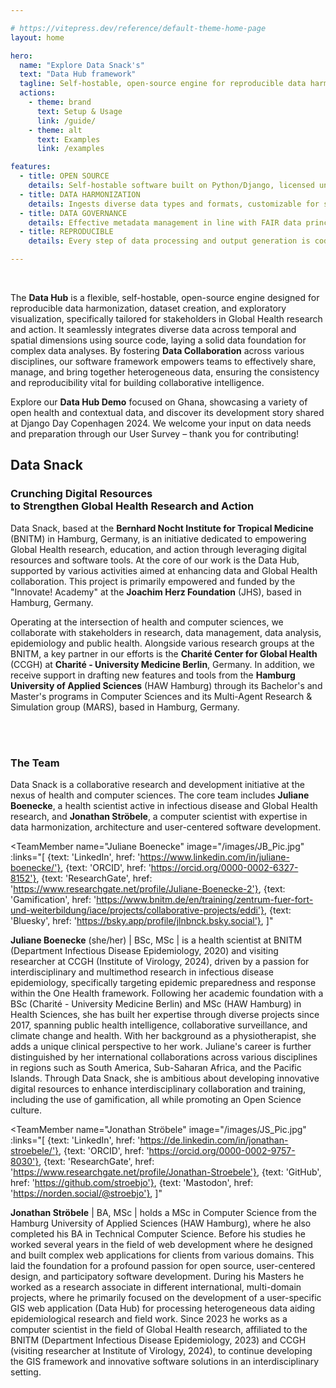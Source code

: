 ```yaml
---

# https://vitepress.dev/reference/default-theme-home-page
layout: home

hero:
  name: "Explore Data Snack's"
  text: "Data Hub framework"
  tagline: Self-hostable, open-source engine for reproducible data harmonization, dataset building & exploration
  actions:
    - theme: brand
      text: Setup & Usage
      link: /guide/
    - theme: alt
      text: Examples
      link: /examples

features:
  - title: OPEN SOURCE
    details: Self-hostable software built on Python/Django, licensed under MIT for maximum flexibility and full transparency
  - title: DATA HARMONIZATION
    details: Ingests diverse data types and formats, customizable for seamless data integration across temporal and spatial dimensions
  - title: DATA GOVERNANCE
    details: Effective metadata management in line with FAIR data principles, enhancing data discoverability, interoperability and reuse
  - title: REPRODUCIBLE
    details: Every step of data processing and output generation is coded, ensuring reproducibility and verifiable workflows

---
```

<script setup>
import { VPButton } from 'vitepress/theme'
import TeamMember from './.vitepress/components/TeamMemberComponent.vue'
</script>


<br>


The **Data Hub** is a flexible, self-hostable, open-source engine designed for reproducible data harmonization, dataset creation, and exploratory visualization, specifically tailored for stakeholders in Global Health research and action. It seamlessly integrates diverse data across temporal and spatial dimensions using source code, laying a solid data foundation for complex data analyses. By fostering **Data Collaboration** across various disciplines, our software framework empowers teams to effectively share, manage, and bring together heterogeneous data, ensuring the consistency and reproducibility vital for building collaborative intelligence.

Explore our **Data Hub Demo** focused on Ghana, showcasing a variety of open health and contextual data, and discover its development story shared at Django Day Copenhagen 2024. We welcome your input on data needs and preparation through our User Survey – thank you for contributing!

<div class="buttons">
  <VPButton tag="a" href="https://demo.datasnack.org/" text="Data Hub Demo" />
  <VPButton tag="a" href="https://2024.djangoday.dk/talks/jonathan/" text="Development Talk" theme="alt" />
  <VPButton tag="a" href="https://redcap.bibbox.bnitm.de/surveys/?s=4NJ4D9D8M8PTRETF" text="User Survey" theme="alt" />  
</div>


<h2 class="h1 brand">Data Snack</h2>

### Crunching Digital Resources<br> to Strengthen Global Health Research and Action

Data Snack, based at the **Bernhard Nocht Institute for Tropical Medicine** (BNITM) in Hamburg, Germany, is an initiative dedicated to empowering Global Health research, education, and action through leveraging digital resources and software tools. At the core of our work is the Data Hub, supported by various activities aimed at enhancing data and Global Health collaboration. This project is primarily empowered and funded by the "Innovate! Academy" at the
**Joachim Herz Foundation** (JHS), based in Hamburg, Germany.

Operating at the intersection of health and computer sciences, we collaborate with stakeholders in research, data management, data analysis, epidemiology and public health. Alongside various research groups at the BNITM, a key partner in our efforts is the **Charité Center for Global Health** (CCGH) at **Charité - University Medicine Berlin**, Germany. In addition, we receive support in drafting new features and tools from the **Hamburg University of Applied Sciences** (HAW Hamburg) through its Bachelor's and Master's programs in Computer Sciences and its Multi-Agent Research & Simulation group (MARS), based in Hamburg, Germany.

<div class="buttons">
  <VPButton tag="a" theme="alt" text="Data Snack One Pager" href="./DataSnack_Infosheet.pdf" />
  <VPButton tag="a" theme="alt" text="Meet the BNITM" href="https://www.bnitm.de/en/" />
  <VPButton tag="a" theme="alt" text="Meet the JHS" href="https://www.joachim-herz-stiftung.de/en/research/research-and-application/innovation-academy"  />
  <VPButton tag="a" theme="alt" text="Meet the CCGH" href="https://globalhealth.charite.de/en/" />
  <VPButton tag="a" theme="alt" text="Meet the HAW Hamburg" href="https://www.mars-group.org/" />
</div>


<br>
<br>


### The Team

Data Snack is a collaborative research and development initiative at the nexus of health and computer sciences. The core team includes **Juliane Boenecke**, a health scientist active in infectious disease and Global Health research, and **Jonathan Ströbele**, a computer scientist with expertise in data harmonization, architecture and user-centered software development.

<TeamMember 
  name="Juliane Boenecke"
  image="/images/JB_Pic.jpg"
  :links="[
      {text: 'LinkedIn', href: 'https://www.linkedin.com/in/juliane-boenecke/'},
      {text: 'ORCID', href: 'https://orcid.org/0000-0002-6327-8152'},
      {text: 'ResearchGate', href: 'https://www.researchgate.net/profile/Juliane-Boenecke-2'},
      {text: 'Gamification', href: 'https://www.bnitm.de/en/training/zentrum-fuer-fort-und-weiterbildung/iace/projects/collaborative-projects/eddi'},
      {text: 'Bluesky', href: 'https://bsky.app/profile/jlnbnck.bsky.social'},
  ]"
  ><!-- blank line is required -->

**Juliane Boenecke** (she/her) | BSc, MSc | is a health scientist at BNITM (Department Infectious Disease Epidemiology, 2020) and visiting researcher at CCGH (Institute of Virology, 2024), driven by a passion for interdisciplinary and multimethod research in infectious disease epidemiology, specifically targeting epidemic preparedness and response within the One Health framework. Following her academic foundation with a BSc (Charité - University Medicine Berlin) and MSc (HAW Hamburg) in Health Sciences, she has built her expertise through diverse projects since 2017, spanning public health intelligence, collaborative surveillance, and climate change and health. With her background as a physiotherapist, she adds a unique clinical perspective to her work. Juliane's career is further distinguished by her international collaborations across various disciplines in regions such as South America, Sub-Saharan Africa, and the Pacific Islands. Through Data Snack, she is ambitious about developing innovative digital resources to enhance 	interdisciplinary collaboration and training, including the use of gamification, all while promoting an Open Science culture.
</TeamMember>

<TeamMember 
  name="Jonathan Ströbele"
  image="/images/JS_Pic.jpg"
  :links="[
      {text: 'LinkedIn', href: 'https://de.linkedin.com/in/jonathan-stroebele/'},
      {text: 'ORCID', href: 'https://orcid.org/0000-0002-9757-8030'},
      {text: 'ResearchGate', href: 'https://www.researchgate.net/profile/Jonathan-Stroebele'},
      {text: 'GitHub', href: 'https://github.com/stroebjo'},
      {text: 'Mastodon', href: 'https://norden.social/@stroebjo'},
  ]"
  ><!-- blank line is required -->

**Jonathan Ströbele** | BA, MSc | holds a MSc in Computer Science from the Hamburg University of Applied Sciences (HAW Hamburg), where he also completed his BA in Technical Computer Science. Before his studies he worked several years in the field of web development where he designed and built complex web applications for clients from various domains. This laid the foundation for a profound passion for open source, user-centered design, and participatory software development. During his Masters he worked as a research associate in different international, multi-domain projects, where he primarily focused on the development of a user-specific GIS web application (Data Hub) for processing heterogeneous data aiding epidemiological research and field work. Since 2023 he works as a computer scientist in the field of Global Health research, affiliated to the BNITM (Department Infectious Disease Epidemiology, 2023) and CCGH (visiting researcher at Institute of Virology, 2024), to continue developing the GIS framework and innovative software solutions in an interdisciplinary setting.
</TeamMember>
